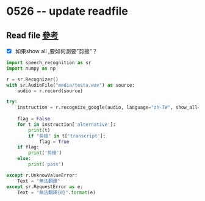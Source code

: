 # 0526 -- update readfile
 
 ## Read file [參考](https://blog.csdn.net/ainivip/article/details/98040557)
- [x] 如果show all ,要如何測要”剪接“？

```python
import speech_recognition as sr
import numpy as np

r = sr.Recognizer()
with sr.AudioFile("media/testa.wav") as source:
    audio = r.record(source)

try:
    instruction = r.recognize_google(audio, language="zh-TW", show_all=True)
   
    flag = False
    for t in instruction['alternative']:
        print(t)
        if "剪接" in t['transcript']:
            flag = True
    if flag:
        print('剪接')
    else:
        print('pass')

except r.UnknowValueError:
    Text = "無法翻譯"
except sr.RequestError as e:
    Text = "無法翻譯{0}".format(e)
```